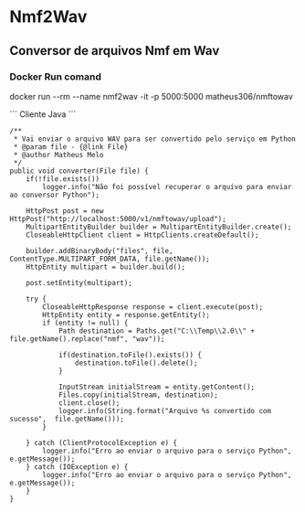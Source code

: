 # Nmf2Wav

## Conversor de arquivos Nmf em Wav

### Docker Run comand
 
 docker run --rm --name nmf2wav -it -p 5000:5000 matheus306/nmftowav

´´´
Cliente Java
´´´

	/**
	 * Vai enviar o arquivo WAV para ser convertido pelo serviço em Python
	 * @param file - {@link File}
	 * @author Matheus Melo
	 */
	public void converter(File file) {
		if(!file.exists())
			logger.info("Não foi possível recuperar o arquivo para enviar ao conversor Python");

		HttpPost post = new HttpPost("http://localhost:5000/v1/nmftowav/upload");
		MultipartEntityBuilder builder = MultipartEntityBuilder.create();
		CloseableHttpClient client = HttpClients.createDefault();

		builder.addBinaryBody("files", file, ContentType.MULTIPART_FORM_DATA, file.getName());
		HttpEntity multipart = builder.build();

		post.setEntity(multipart);

		try {
			CloseableHttpResponse response = client.execute(post);
			HttpEntity entity = response.getEntity();
			if (entity != null) {
				Path destination = Paths.get("C:\\Temp\\2.0\\" + file.getName().replace("nmf", "wav"));

				if(destination.toFile().exists()) {
					destination.toFile().delete();
				}

				InputStream initialStream = entity.getContent();
				Files.copy(initialStream, destination);
				client.close();
				logger.info(String.format("Arquivo %s convertido com sucesso",  file.getName()));
			}

		} catch (ClientProtocolException e) {
			logger.info("Erro ao enviar o arquivo para o serviço Python", e.getMessage());
		} catch (IOException e) {
			logger.info("Erro ao enviar o arquivo para o serviço Python", e.getMessage());
		}
	}